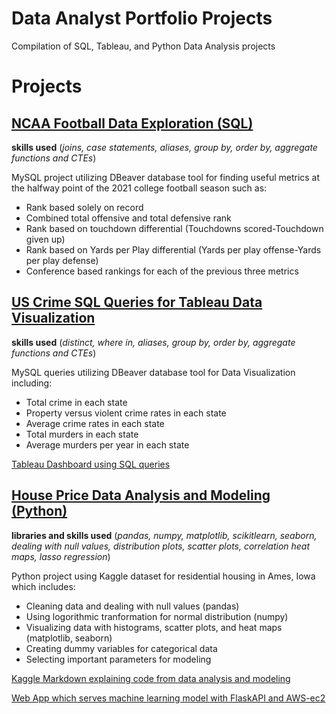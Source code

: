 # Data Analyst Portfolio Projects

Compilation of SQL, Tableau, and Python Data Analysis projects

# Projects

## [NCAA Football Data Exploration (SQL)](https://github.com/maskrap97/DataAnalystPortfolioProjects/blob/main/MidSeasonEDA.sql)
**skills used** (*joins, case statements, aliases, group by, order by, aggregate functions and CTEs*)

MySQL project utilizing DBeaver database tool for finding useful metrics at the halfway point of the 2021 college football season such as:

* Rank based solely on record
* Combined total offensive and total defensive rank
* Rank based on touchdown differential (Touchdowns scored-Touchdown given up)
* Rank based on Yards per Play differential (Yards per play offense-Yards per play defense)
* Conference based rankings for each of the previous three metrics

## [US Crime SQL Queries for Tableau Data Visualization](https://github.com/maskrap97/DataAnalystPortfolioProjects/blob/main/UScrime_Tableau.sql)
**skills used** (*distinct, where in, aliases, group by, order by, aggregate functions and CTEs*)

MySQL queries utilizing DBeaver database tool for Data Visualization including:

* Total crime in each state
* Property versus violent crime rates in each state
* Average crime rates in each state
* Total murders in each state
* Average murders per year in each state

[Tableau Dashboard using SQL queries](https://public.tableau.com/app/profile/sam.park1295/viz/UnitedStatesCrime1960-2019/UnitedStatesCrime)

## [House Price Data Analysis and Modeling (Python)](https://github.com/maskrap97/DataAnalystPortfolioProjects/blob/main/MidSeasonEDA.sql)
**libraries and skills used** (*pandas, numpy, matplotlib, scikitlearn, seaborn, dealing with null values, distribution plots, scatter plots, correlation heat maps, lasso regression*)

Python project using Kaggle dataset for residential housing in Ames, Iowa which includes:

* Cleaning data and dealing with null values (pandas)
* Using logorithmic tranformation for normal distribution (numpy)
* Visualizing data with histograms, scatter plots, and heat maps (matplotlib, seaborn)
* Creating dummy variables for categorical data
* Selecting important parameters for modeling

[Kaggle Markdown explaining code from data analysis and modeling](https://www.kaggle.com/maskrap97/easy-to-follow-eda-and-machine-learning-python?scriptVersionId=68357698)

[Web App which serves machine learning model with FlaskAPI and AWS-ec2](http://ec2-54-215-122-77.us-west-1.compute.amazonaws.com:5000)
